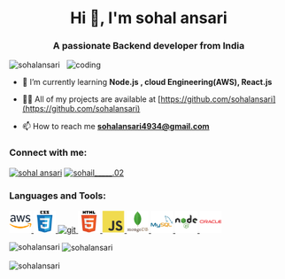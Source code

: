 <h1 align="center">Hi 👋, I'm sohal ansari</h1>
  <h3 align="center">A passionate Backend developer from India</h3>
  <img align="right" src="https://encrypted-tbn0.gstatic.com/images?q=tbn:ANd9GcT_OIUet1dRnEI3NPUYZXhOqmhh7d4_jM2J5Q&s" alt="coding" width="400">
  <p align="left"> <img src="https://komarev.com/ghpvc/?username=sohalansari&label=Profile%20views&color=0e75b6&style=flat" alt="sohalansari" /> </p>
  
  - 🌱 I’m currently learning **Node.js , cloud Engineering(AWS), React.js**
  
  - 👨‍💻 All of my projects are available at [https://github.com/sohalansari](https://github.com/sohalansari)
  
  - 📫 How to reach me **sohalansari4934@gmail.com**
  
  <h3 align="left">Connect with me:</h3>
  <p align="left">
  <a href="https://linkedin.com/in/sohal ansari" target="blank"><img align="center" src="https://raw.githubusercontent.com/rahuldkjain/github-profile-readme-generator/master/src/images/icons/Social/linked-in-alt.svg" alt="sohal ansari" height="30" width="40" /></a>
  <a href="https://instagram.com/sohail_____.02" target="blank"><img align="center" src="https://raw.githubusercontent.com/rahuldkjain/github-profile-readme-generator/master/src/images/icons/Social/instagram.svg" alt="sohail_____.02" height="30" width="40" /></a>
  </p>
  
  <h3 align="left">Languages and Tools:</h3>
  <p align="left"> <a href="https://aws.amazon.com" target="_blank" rel="noreferrer"> <img src="https://raw.githubusercontent.com/devicons/devicon/master/icons/amazonwebservices/amazonwebservices-original-wordmark.svg" alt="aws" width="40" height="40"/> </a> <a href="https://www.w3schools.com/css/" target="_blank" rel="noreferrer"> <img src="https://raw.githubusercontent.com/devicons/devicon/master/icons/css3/css3-original-wordmark.svg" alt="css3" width="40" height="40"/> </a> <a href="https://git-scm.com/" target="_blank" rel="noreferrer"> <img src="https://www.vectorlogo.zone/logos/git-scm/git-scm-icon.svg" alt="git" width="40" height="40"/> </a> <a href="https://www.w3.org/html/" target="_blank" rel="noreferrer"> <img src="https://raw.githubusercontent.com/devicons/devicon/master/icons/html5/html5-original-wordmark.svg" alt="html5" width="40" height="40"/> </a> <a href="https://developer.mozilla.org/en-US/docs/Web/JavaScript" target="_blank" rel="noreferrer"> <img src="https://raw.githubusercontent.com/devicons/devicon/master/icons/javascript/javascript-original.svg" alt="javascript" width="40" height="40"/> </a> <a href="https://www.mongodb.com/" target="_blank" rel="noreferrer"> <img src="https://raw.githubusercontent.com/devicons/devicon/master/icons/mongodb/mongodb-original-wordmark.svg" alt="mongodb" width="40" height="40"/> </a> <a href="https://www.mysql.com/" target="_blank" rel="noreferrer"> <img src="https://raw.githubusercontent.com/devicons/devicon/master/icons/mysql/mysql-original-wordmark.svg" alt="mysql" width="40" height="40"/> </a> <a href="https://nodejs.org" target="_blank" rel="noreferrer"> <img src="https://raw.githubusercontent.com/devicons/devicon/master/icons/nodejs/nodejs-original-wordmark.svg" alt="nodejs" width="40" height="40"/> </a> <a href="https://www.oracle.com/" target="_blank" rel="noreferrer"> <img src="https://raw.githubusercontent.com/devicons/devicon/master/icons/oracle/oracle-original.svg" alt="oracle" width="40" height="40"/> </a> </p>
  
  <p><img align="left" src="https://github-readme-stats.vercel.app/api/top-langs?username=sohalansari&show_icons=true&locale=en&layout=compact" alt="sohalansari" /></p>
  
  <p>&nbsp;<img align="center" src="https://github-readme-stats.vercel.app/api?username=sohalansari&show_icons=true&locale=en" alt="sohalansari" /></p>
  
  <p><img align="center" src="https://github-readme-streak-stats.herokuapp.com/?user=sohalansari&" alt="sohalansari" /></p>
  
